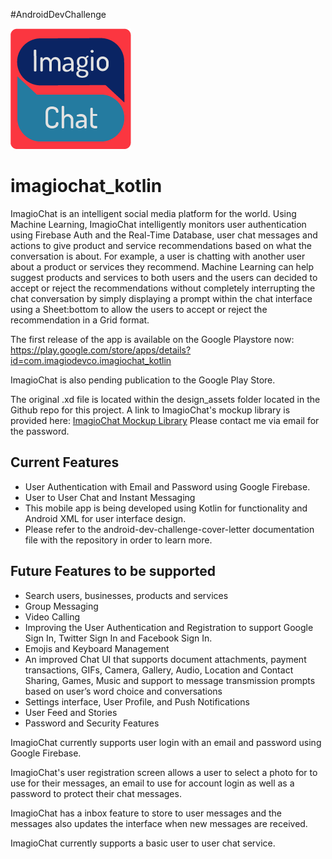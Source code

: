 #AndroidDevChallenge

![ImagioChat Logo](https://github.com/GenieCloud/imagiochat_kotlin/blob/master/imagiochat_logo_mdpi.png)

# imagiochat_kotlin
ImagioChat is an intelligent social media platform for the world. Using Machine Learning, ImagioChat intelligently monitors user authentication using Firebase Auth and the Real-Time Database, user chat messages and actions to give product and service recommendations based on what the conversation is about. For example, a user is chatting with another user about a product or services they recommend. Machine Learning can help suggest products and services to both users and the users can decided to accept or reject the recommendations without completely interrupting the chat conversation by simply displaying a prompt within the chat interface using a Sheet:bottom to allow the users to accept or reject the recommendation in a Grid format.

The first release of the app is available on the Google Playstore now: https://play.google.com/store/apps/details?id=com.imagiodevco.imagiochat_kotlin

ImagioChat is also pending publication to the Google Play Store.

The original .xd file is located within the design_assets folder located in the Github repo for this project. A link to ImagioChat's mockup library is provided here: [ImagioChat Mockup Library](https://xd.adobe.com/view/584295da-79fd-41d4-64ca-abf2e4234598-2e73/grid) 
Please contact me via email for the password.

## Current Features
* User Authentication with Email and Password using Google Firebase.
* User to User Chat and Instant Messaging
* This mobile app is being developed using Kotlin for functionality and Android XML for user interface design.
* Please refer to the android-dev-challenge-cover-letter documentation file with the repository in order to learn more.
## Future Features to be supported
* Search users, businesses, products and services
* Group Messaging
* Video Calling
* Improving the User Authentication and Registration to support Google Sign In, Twitter Sign In
and Facebook Sign In.
* Emojis and Keyboard Management
* An improved Chat UI that supports document attachments, payment transactions, GIFs, Camera,
Gallery, Audio, Location and Contact Sharing, Games, Music and support to message
transmission prompts based on user’s word choice and conversations
* Settings interface, User Profile, and Push Notifications
* User Feed and Stories
* Password and Security Features

ImagioChat currently supports user login with an email and password using Google Firebase.

ImagioChat's user registration screen allows a user to select a photo for to use for their messages, an email to use for account login as well as a password to protect their chat messages.

ImagioChat has a inbox feature to store to user messages and the messages also updates the interface when new messages are received.

ImagioChat currently supports a basic user to user chat service.
